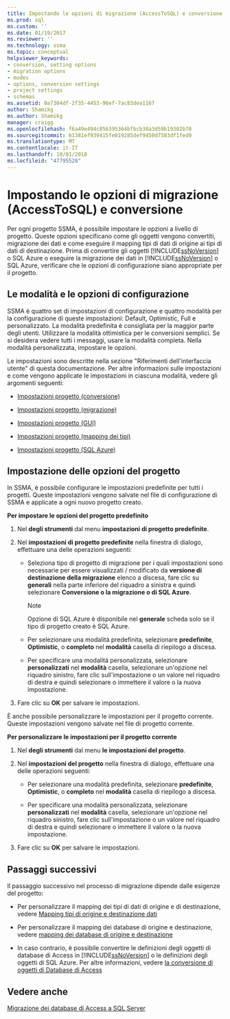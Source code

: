 ```yaml
---
title: Impostando le opzioni di migrazione (AccessToSQL) e conversione | Microsoft Docs
ms.prod: sql
ms.custom: ''
ms.date: 01/19/2017
ms.reviewer: ''
ms.technology: ssma
ms.topic: conceptual
helpviewer_keywords:
- conversion, setting options
- migration options
- modes
- options, conversion settings
- project settings
- schemas
ms.assetid: 0a7304df-2f35-4453-96ef-7ac83dea1167
author: Shamikg
ms.author: Shamikg
manager: craigg
ms.openlocfilehash: f6a49e494c856395364bfbcb38a3d59b19302b78
ms.sourcegitcommit: 61381ef939415fe019285def9450d7583df1fed0
ms.translationtype: MT
ms.contentlocale: it-IT
ms.lasthandoff: 10/01/2018
ms.locfileid: "47795528"
---
```

# <a name="setting-conversion-and-migration-options-accesstosql"></a>Impostando le opzioni di migrazione (AccessToSQL) e conversione
Per ogni progetto SSMA, è possibile impostare le opzioni a livello di progetto. Queste opzioni specificano come gli oggetti vengono convertiti, migrazione dei dati e come eseguire il mapping tipi di dati di origine ai tipi di dati di destinazione. Prima di convertire gli oggetti [!INCLUDE[ssNoVersion](../../includes/ssnoversion-md.md)] o SQL Azure o eseguire la migrazione dei dati in [!INCLUDE[ssNoVersion](../../includes/ssnoversion-md.md)] o SQL Azure, verificare che le opzioni di configurazione siano appropriate per il progetto.  
  
## <a name="configuration-options-and-modes"></a>Le modalità e le opzioni di configurazione  
SSMA è quattro set di impostazioni di configurazione e quattro modalità per la configurazione di queste impostazioni: Default, Optimistic, Full e personalizzato. La modalità predefinita è consigliata per la maggior parte degli utenti. Utilizzare la modalità ottimistica per le conversioni semplici. Se si desidera vedere tutti i messaggi, usare la modalità completa. Nella modalità personalizzata, impostare le opzioni.  
  
Le impostazioni sono descritte nella sezione "Riferimenti dell'interfaccia utente" di questa documentazione. Per altre informazioni sulle impostazioni e come vengono applicate le impostazioni in ciascuna modalità, vedere gli argomenti seguenti:  
  
-   [Impostazioni progetto (conversione)](http://msdn.microsoft.com/bcebc635-c638-4ddb-924c-b9ccfef86388)  
  
-   [Impostazioni progetto (migrazione)](http://msdn.microsoft.com/4caebc9c-8680-4b99-a8fa-89c43161c95d)  
  
-   [Impostazioni progetto (GUI)](http://msdn.microsoft.com/cf06baf1-8714-48a3-95dc-781f6ca53693)  
  
-   [Impostazioni progetto (mapping dei tipi)](http://msdn.microsoft.com/b87b9683-abed-4677-8c50-18bdba704655)  
  
-   [Impostazioni progetto (SQL Azure)](http://msdn.microsoft.com/bbb8a204-d0e4-4f0b-9709-271feb1f136e)  
  
## <a name="setting-project-options"></a>Impostazione delle opzioni del progetto  
In SSMA, è possibile configurare le impostazioni predefinite per tutti i progetti. Queste impostazioni vengono salvate nel file di configurazione di SSMA e applicate a ogni nuovo progetto creato.  
  
**Per impostare le opzioni del progetto predefinito**  
  
1.  Nel **degli strumenti** dal menu **impostazioni di progetto predefinite**.  
  
2.  Nel **impostazioni di progetto predefinite** nella finestra di dialogo, effettuare una delle operazioni seguenti:  
  
    -   Seleziona tipo di progetto di migrazione per i quali impostazioni sono necessarie per essere visualizzati / modificato da **versione di destinazione della migrazione** elenco a discesa, fare clic su **generali** nella parte inferiore del riquadro a sinistra e quindi selezionare **Conversione o la migrazione o di SQL Azure**.  
  
        > [!NOTE]  
        > Opzione di SQL Azure è disponibile nel **generale** scheda solo se il tipo di progetto creato è SQL Azure.  
  
    -   Per selezionare una modalità predefinita, selezionare **predefinite**, **Optimistic**, o **completo** nel **modalità** casella di riepilogo a discesa.  
  
    -   Per specificare una modalità personalizzata, selezionare **personalizzati** nel **modalità** casella, selezionare un'opzione nel riquadro sinistro, fare clic sull'impostazione o un valore nel riquadro di destra e quindi selezionare o immettere il valore o la nuova impostazione.  
  
3.  Fare clic su **OK** per salvare le impostazioni.  
  
È anche possibile personalizzare le impostazioni per il progetto corrente. Queste impostazioni vengono salvate nel file di progetto corrente.  
  
**Per personalizzare le impostazioni per il progetto corrente**  
  
1.  Nel **degli strumenti** dal menu **le impostazioni del progetto**.  
  
2.  Nel **impostazioni del progetto** nella finestra di dialogo, effettuare una delle operazioni seguenti:  
  
    -   Per selezionare una modalità predefinita, selezionare **predefinite**, **Optimistic**, o **completo** nel **modalità** casella di riepilogo a discesa.  
  
    -   Per specificare una modalità personalizzata, selezionare **personalizzati** nel **modalità** casella, selezionare un'opzione nel riquadro sinistro, fare clic sull'impostazione o un valore nel riquadro di destra e quindi selezionare o immettere il valore o la nuova impostazione.  
  
3.  Fare clic su **OK** per salvare le impostazioni.  
  
## <a name="next-steps"></a>Passaggi successivi  
Il passaggio successivo nel processo di migrazione dipende dalle esigenze del progetto:  
  
-   Per personalizzare il mapping dei tipi di dati di origine e di destinazione, vedere [Mapping tipi di origine e destinazione dati](mapping-source-and-target-data-types-accesstosql.md)  
  
-   Per personalizzare il mapping dei database di origine e destinazione, vedere [mapping dei database di origine e destinazione](mapping-source-and-target-databases-accesstosql.md)  
  
-   In caso contrario, è possibile convertire le definizioni degli oggetti di database di Access in [!INCLUDE[ssNoVersion](../../includes/ssnoversion-md.md)] o le definizioni degli oggetti di SQL Azure. Per altre informazioni, vedere [la conversione di oggetti di Database di Access](converting-access-database-objects-accesstosql.md)  
  
## <a name="see-also"></a>Vedere anche  
[Migrazione dei database di Access a SQL Server](migrating-access-databases-to-sql-server-azure-sql-db-accesstosql.md)  
  
